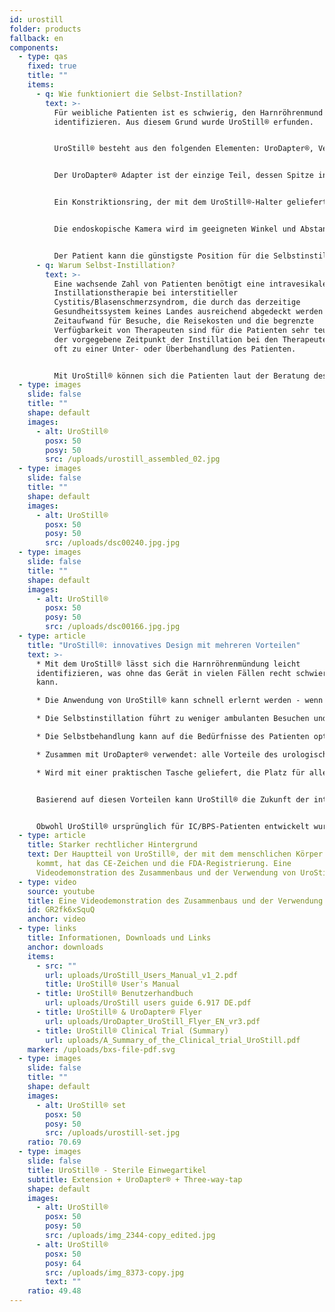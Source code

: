 ```yaml
---
id: urostill
folder: products
fallback: en
components:
  - type: qas
    fixed: true
    title: ""
    items:
      - q: Wie funktioniert die Selbst-Instillation?
        text: >-
          Für weibliche Patienten ist es schwierig, den Harnröhrenmund zu
          identifizieren. Aus diesem Grund wurde UroStill® erfunden.


          UroStill® besteht aus den folgenden Elementen: UroDapter®, Verlängerungsteil, Dreiwegehahn und UroStill®-Halter (für 50ml-Spritzen). Seine optionalen Teile sind die endoskopische Kamera, die Tablette und der Tablettenständer. Diese können Sie bei uns kaufen, oder Sie können sich auch anderswo einkaufen. Für jede Instillation müssen Sie sterile Einwegelemente als Set mit UroDapter®, Verlängerungsteil und Dreiwegehahn erwerben.


          Der UroDapter® Adapter ist der einzige Teil, dessen Spitze in die Öffnung der Harnröhre eingeführt wird, um die zur Behandlung der Blase verwendete Lösung abzugeben. Am UroDapter® ist ein Verlängerungsteil und an der Verlängerung und der Spritze ein Dreiwegehahn anzubringen. Diese beiden Elemente leiten die Lösung von der Spritze zum UroDapter®. Das Herzstück des UroStill® ist der Kunststoffhalter (kein Einwegartikel), der sowohl die Spritze als auch die endoskopische Kamera schnell hält.


          Ein Konstriktionsring, der mit dem UroStill®-Halter geliefert wird, kann in den Halter eingesetzt werden, so dass UroStill® auch mit 20ml-Spritzen verwendet werden kann. (Die Spritze mit dem Medikament ist nicht im Lieferumfang enthalten).


          Die endoskopische Kamera wird im geeigneten Winkel und Abstand fixiert, so dass sie eine perfekte Sicht auf die Spitze des UroDapters® und die Mündung der Harnröhre bieten kann. (Die Kamera kann die Mündung beleuchten, da sie über eingebaute LED-Leuchten verfügt.) Das Bild der Kamera kann auf jedem kompatiblen Smartphone, Tablet, PC usw. betrachtet werden. Die kleinen Geräte wie Telefone oder Tablets können auf einen Ständer gestellt werden. Die Kamera (6LED, Mikro-USB, 7mm CA00523), der Ständer und das intelligente Gerät (unsere Empfehlung: Huawei Media Pad T3 8.0 16GB) sind optional.


          Der Patient kann die günstigste Position für die Selbstinstillation finden und den gesamten Vorgang auf dem Bildschirm verfolgen.
      - q: Warum Selbst-Instillation?
        text: >-
          Eine wachsende Zahl von Patienten benötigt eine intravesikale
          Instillationstherapie bei interstitieller
          Cystitis/Blasenschmerzsyndrom, die durch das derzeitige
          Gesundheitssystem keines Landes ausreichend abgedeckt werden kann. Der
          Zeitaufwand für Besuche, die Reisekosten und die begrenzte
          Verfügbarkeit von Therapeuten sind für die Patienten sehr teuer, und
          der vorgegebene Zeitpunkt der Instillation bei den Therapeuten führt
          oft zu einer Unter- oder Überbehandlung des Patienten.


          Mit UroStill® können sich die Patienten laut der Beratung des Therapeuten selbst behandeln, wann immer sie das Gefühl haben, dies nötig zu haben.
  - type: images
    slide: false
    title: ""
    shape: default
    images:
      - alt: UroStill®
        posx: 50
        posy: 50
        src: /uploads/urostill_assembled_02.jpg
  - type: images
    slide: false
    title: ""
    shape: default
    images:
      - alt: UroStill®
        posx: 50
        posy: 50
        src: /uploads/dsc00240.jpg.jpg
  - type: images
    slide: false
    title: ""
    shape: default
    images:
      - alt: UroStill®
        posx: 50
        posy: 50
        src: /uploads/dsc00166.jpg.jpg
  - type: article
    title: "UroStill®: innovatives Design mit mehreren Vorteilen"
    text: >-
      * Mit dem UroStill® lässt sich die Harnröhrenmündung leicht
      identifizieren, was ohne das Gerät in vielen Fällen recht schwierig sein
      kann.

      * Die Anwendung von UroStill® kann schnell erlernt werden - wenn es einmal geschehen ist, kann sich die Patientin ohne fremde Hilfe selbst behandeln.

      * Die Selbstinstillation führt zu weniger ambulanten Besuchen und damit zu weniger Arztkosten und Reisezeit.

      * Die Selbstbehandlung kann auf die Bedürfnisse des Patienten optimiert werden, anstatt auf die Verfügbarkeit des Therapeuten.

      * Zusammen mit UroDapter® verwendet: alle Vorteile des urologischen Spritzenadapters gelten auch für UroStill®.

      * Wird mit einer praktischen Tasche geliefert, die Platz für alle notwendigen und optionalen Elemente bietet, so dass die Patientin das Gerät leicht mitnehmen kann.


      Basierend auf diesen Vorteilen kann UroStill® die Zukunft der intravesikalen Behandlung von IC/BPS bedeuten.


      Obwohl UroStill® ursprünglich für IC/BPS-Patienten entwickelt wurde, kann es auch bei bestimmten anderen Erkrankungen eingesetzt werden, wie z.B. bei Strahlenzystitis nach Radiotherapie der Tumoren im kleinen Becken und häufig wiederkehrenden, schweren Harnwegsinfektionen.
  - type: article
    title: Starker rechtlicher Hintergrund
    text: Der Hauptteil von UroStill®, der mit dem menschlichen Körper in Kontakt
      kommt, hat das CE-Zeichen und die FDA-Registrierung. Eine
      Videodemonstration des Zusammenbaus und der Verwendung von UroStill®
  - type: video
    source: youtube
    title: Eine Videodemonstration des Zusammenbaus und der Verwendung von UroStill®
    id: GR2fk6xSquQ
    anchor: video
  - type: links
    title: Informationen, Downloads und Links
    anchor: downloads
    items:
      - src: ""
        url: uploads/UroStill_Users_Manual_v1_2.pdf
        title: UroStill® User's Manual
      - title: UroStill® Benutzerhandbuch
        url: uploads/UroStill users guide 6.917 DE.pdf
      - title: UroStill® & UroDapter® Flyer
        url: uploads/UroDapter_UroStill_Flyer_EN_vr3.pdf
      - title: UroStill® Clinical Trial (Summary)
        url: uploads/A_Summary_of_the_Clinical_trial_UroStill.pdf
    marker: /uploads/bxs-file-pdf.svg
  - type: images
    slide: false
    title: ""
    shape: default
    images:
      - alt: UroStill® set
        posx: 50
        posy: 50
        src: /uploads/urostill-set.jpg
    ratio: 70.69
  - type: images
    slide: false
    title: UroStill® - Sterile Einwegartikel
    subtitle: Extension + UroDapter® + Three-way-tap
    shape: default
    images:
      - alt: UroStill®
        posx: 50
        posy: 50
        src: /uploads/img_2344-copy_edited.jpg
      - alt: UroStill®
        posx: 50
        posy: 64
        src: /uploads/img_8373-copy.jpg
        text: ""
    ratio: 49.48
---
```

